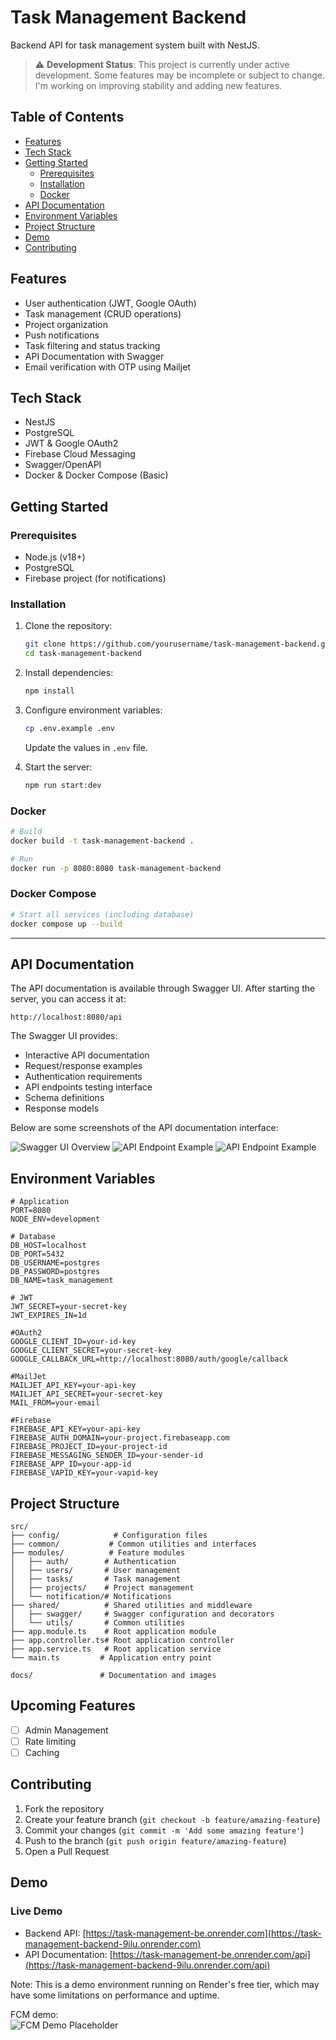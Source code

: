 # Task Management Backend

Backend API for task management system built with NestJS.

> ⚠️ **Development Status**: This project is currently under active development. Some features may be incomplete or subject to change. I'm working on improving stability and adding new features.

## Table of Contents
- [Features](#features)
- [Tech Stack](#tech-stack)
- [Getting Started](#getting-started)
  - [Prerequisites](#prerequisites)
  - [Installation](#installation)
  - [Docker](#docker)
- [API Documentation](#api-documentation)
- [Environment Variables](#environment-variables)
- [Project Structure](#project-structure)
- [Demo](#demo)
- [Contributing](#contributing)

## Features

- User authentication (JWT, Google OAuth)
- Task management (CRUD operations)
- Project organization
- Push notifications
- Task filtering and status tracking
- API Documentation with Swagger
- Email verification with OTP using Mailjet

## Tech Stack

- NestJS
- PostgreSQL
- JWT & Google OAuth2
- Firebase Cloud Messaging
- Swagger/OpenAPI
- Docker & Docker Compose (Basic)

## Getting Started

### Prerequisites

- Node.js (v18+)
- PostgreSQL
- Firebase project (for notifications)

### Installation

1. Clone the repository:
   ```bash
   git clone https://github.com/yourusername/task-management-backend.git
   cd task-management-backend
   ```

2. Install dependencies:
   ```bash
   npm install
   ```

3. Configure environment variables:
   ```bash
   cp .env.example .env
   ```
   Update the values in `.env` file.

4. Start the server:
   ```bash
   npm run start:dev
   ```

### Docker

```bash
# Build
docker build -t task-management-backend .

# Run
docker run -p 8080:8080 task-management-backend
```
### Docker Compose

```bash
# Start all services (including database)
docker compose up --build
```
---

## API Documentation

The API documentation is available through Swagger UI. After starting the server, you can access it at:

```
http://localhost:8080/api
```

The Swagger UI provides:
- Interactive API documentation
- Request/response examples
- Authentication requirements
- API endpoints testing interface
- Schema definitions
- Response models

Below are some screenshots of the API documentation interface:

![Swagger UI Overview](docs/images/swagger-01.png)
![API Endpoint Example](docs/images/swagger-02.png)
![API Endpoint Example](docs/images/swagger-03.png)

## Environment Variables

```env
# Application
PORT=8080
NODE_ENV=development

# Database
DB_HOST=localhost
DB_PORT=5432
DB_USERNAME=postgres
DB_PASSWORD=postgres
DB_NAME=task_management

# JWT
JWT_SECRET=your-secret-key
JWT_EXPIRES_IN=1d

#OAuth2
GOOGLE_CLIENT_ID=your-id-key
GOOGLE_CLIENT_SECRET=your-secret-key
GOOGLE_CALLBACK_URL=http://localhost:8080/auth/google/callback

#MailJet
MAILJET_API_KEY=your-api-key
MAILJET_API_SECRET=your-secret-key
MAIL_FROM=your-email

#Firebase
FIREBASE_API_KEY=your-api-key
FIREBASE_AUTH_DOMAIN=your-project.firebaseapp.com
FIREBASE_PROJECT_ID=your-project-id
FIREBASE_MESSAGING_SENDER_ID=your-sender-id
FIREBASE_APP_ID=your-app-id
FIREBASE_VAPID_KEY=your-vapid-key
```

## Project Structure

```
src/
├── config/            # Configuration files
├── common/           # Common utilities and interfaces
├── modules/          # Feature modules
│   ├── auth/        # Authentication
│   ├── users/       # User management
│   ├── tasks/       # Task management
│   ├── projects/    # Project management
│   └── notification/# Notifications
├── shared/          # Shared utilities and middleware
│   ├── swagger/     # Swagger configuration and decorators
│   └── utils/       # Common utilities
├── app.module.ts    # Root application module
├── app.controller.ts# Root application controller
├── app.service.ts   # Root application service
└── main.ts         # Application entry point

docs/               # Documentation and images
```

## Upcoming Features
- [ ] Admin Management
- [ ] Rate limiting
- [ ] Caching

## Contributing

1. Fork the repository
2. Create your feature branch (`git checkout -b feature/amazing-feature`)
3. Commit your changes (`git commit -m 'Add some amazing feature'`)
4. Push to the branch (`git push origin feature/amazing-feature`)
5. Open a Pull Request

## Demo

### Live Demo
- Backend API: [https://task-management-be.onrender.com](https://task-management-backend-9ilu.onrender.com)
- API Documentation: [https://task-management-be.onrender.com/api](https://task-management-backend-9ilu.onrender.com/api)

Note: This is a demo environment running on Render's free tier, which may have some limitations on performance and uptime.

FCM demo:  
![FCM Demo Placeholder](docs/images/fcm-demo-placeholder.png)
